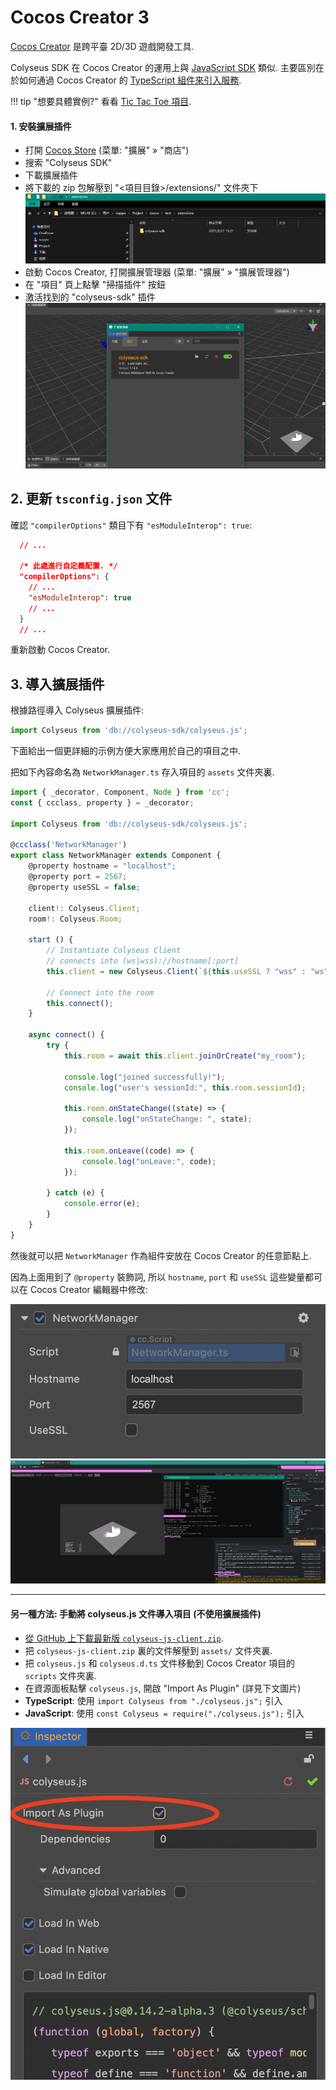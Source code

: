 # Cocos Creator 3

[Cocos Creator](https://cocos.com/creator) 是跨平臺 2D/3D 遊戲開發工具.

Colyseus SDK 在 Cocos Creator 的運用上與 [JavaScript SDK](https://docs.colyseus.io/getting-started/javascript-client/) 類似. 主要區別在於如何通過 Cocos Creator 的 [TypeScript 組件來引入服務](https://docs.colyseus.io/colyseus/getting-started/cocos-creator/#importing-from-the-extension).

!!! tip "想要具體實例?"
    看看 [Tic Tac Toe 項目](https://github.com/colyseus/cocos-demo-tictactoe).

#### 1. 安裝擴展插件

- 打開 [Cocos Store](https://store.cocos.com/app/en/detail/2937/) (菜單: "擴展" &raquo; "商店")
- 搜索 "Colyseus SDK"
- 下載擴展插件
- 將下載的 zip 包解壓到 "<項目目錄>/extensions/" 文件夾下
  ![extensions folder](extensions_folder.png)
- 啟動 Cocos Creator, 打開擴展管理器 (菜單: "擴展" » "擴展管理器")
- 在 "項目" 頁上點擊 "掃描插件" 按鈕
- 激活找到的 "colyseus-sdk" 插件
  ![enable plugin.png](enable_plugin.png)


## 2. 更新 `tsconfig.json` 文件

確認 `"compilerOptions"` 類目下有 `"esModuleInterop": true`:

```json
  // ...

  /* 此處進行自定義配置. */
  "compilerOptions": {
    // ...
    "esModuleInterop": true
    // ...
  }
  // ...
```

重新啟動 Cocos Creator.

## 3. 導入擴展插件

根據路徑導入 Colyseus 擴展插件:

```typescript
import Colyseus from 'db://colyseus-sdk/colyseus.js';
```

下面給出一個更詳細的示例方便大家應用於自己的項目之中.

把如下內容命名為 `NetworkManager.ts` 存入項目的 `assets` 文件夾裏.

```typescript
import { _decorator, Component, Node } from 'cc';
const { ccclass, property } = _decorator;

import Colyseus from 'db://colyseus-sdk/colyseus.js';

@ccclass('NetworkManager')
export class NetworkManager extends Component {
    @property hostname = "localhost";
    @property port = 2567;
    @property useSSL = false;

    client!: Colyseus.Client;
    room!: Colyseus.Room;

    start () {
        // Instantiate Colyseus Client
        // connects into (ws|wss)://hostname[:port]
        this.client = new Colyseus.Client(`${this.useSSL ? "wss" : "ws"}://${this.hostname}${([443, 80].includes(this.port) || this.useSSL) ? "" : `:${this.port}`}`);

        // Connect into the room
        this.connect();
    }

    async connect() {
        try {
            this.room = await this.client.joinOrCreate("my_room");

            console.log("joined successfully!");
            console.log("user's sessionId:", this.room.sessionId);

            this.room.onStateChange((state) => {
                console.log("onStateChange: ", state);
            });

            this.room.onLeave((code) => {
                console.log("onLeave:", code);
            });

        } catch (e) {
            console.error(e);
        }
    }
}
```

然後就可以把 `NetworkManager` 作為組件安放在 Cocos Creator 的任意節點上.

因為上面用到了 `@property` 裝飾詞, 所以 `hostname`, `port` 和 `useSSL` 這些變量都可以在 Cocos Creator 編輯器中修改:

![Colyseus SDK on TypeScript Component](cocos-creator-component.png)
![login](logged_in.jpg)


----

#### 另一種方法: 手動將 colyseus.js 文件導入項目 (不使用擴展插件)

- [從 GitHub 上下載最新版 `colyseus-js-client.zip`](https://github.com/colyseus/colyseus.js/releases).
- 把 `colyseus-js-client.zip` 裏的文件解壓到 `assets/` 文件夾裏.
- 把 `colyseus.js` 和 `colyseus.d.ts` 文件移動到 Cocos Creator 項目的 `scripts` 文件夾裏.
- 在資源面板點擊 `colyseus.js`, 開啟 "Import As Plugin" (詳見下文圖片)
- **TypeScript**: 使用 `import Colyseus from "./colyseus.js";` 引入
- **JavaScript**: 使用 `const Colyseus = require("./colyseus.js");` 引入

![Import as plugin](cocos-creator-import-as-plugin.png)
